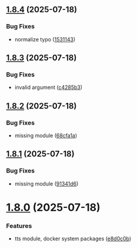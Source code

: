 ## [1.8.4](https://github.com/phonevox/voxbot/compare/v1.8.3...v1.8.4) (2025-07-18)


### Bug Fixes

* normalize typo ([1531143](https://github.com/phonevox/voxbot/commit/15311438e06f9bafc939c39d646d04c13f35ce2a))



## [1.8.3](https://github.com/phonevox/voxbot/compare/v1.8.2...v1.8.3) (2025-07-18)


### Bug Fixes

* invalid argument ([c4285b3](https://github.com/phonevox/voxbot/commit/c4285b34aaaa27510295d7155460b46d7743251b))



## [1.8.2](https://github.com/phonevox/voxbot/compare/v1.8.1...v1.8.2) (2025-07-18)


### Bug Fixes

* missing module ([68cfa1a](https://github.com/phonevox/voxbot/commit/68cfa1a67ffab7c7d324ce81681f26d90c695cfd))



## [1.8.1](https://github.com/phonevox/voxbot/compare/v1.8.0...v1.8.1) (2025-07-18)


### Bug Fixes

* missing module ([91341d6](https://github.com/phonevox/voxbot/commit/91341d65dbc062eaf8540e04cd4edc160f01355b))



# [1.8.0](https://github.com/phonevox/voxbot/compare/v1.7.0...v1.8.0) (2025-07-18)


### Features

* tts module, docker system packages ([e8d0c0b](https://github.com/phonevox/voxbot/commit/e8d0c0b838fed229fd2c1184485d14e1a1902189))




